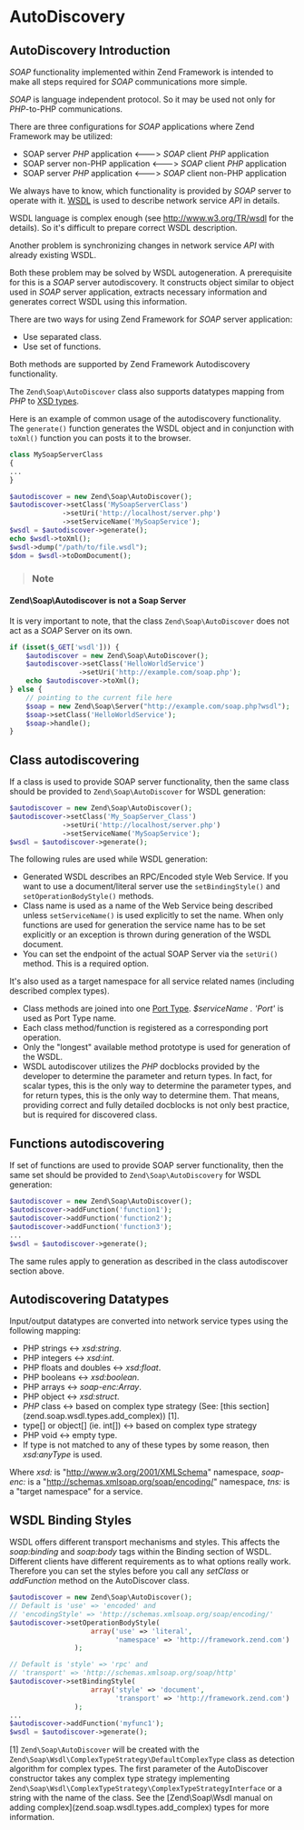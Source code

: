 # AutoDiscovery

## AutoDiscovery Introduction

*SOAP* functionality implemented within Zend Framework is intended to make all steps required for
*SOAP* communications more simple.

*SOAP* is language independent protocol. So it may be used not only for *PHP*-to-PHP communications.

There are three configurations for *SOAP* applications where Zend Framework may be utilized:

* SOAP server *PHP* application &lt;---&gt; *SOAP* client *PHP* application
* SOAP server non-PHP application &lt;---&gt; *SOAP* client *PHP* application
* SOAP server *PHP* application &lt;---&gt; *SOAP* client non-PHP application

We always have to know, which functionality is provided by *SOAP* server to operate with it.
[WSDL](http://www.w3.org/TR/wsdl) is used to describe network service *API* in details.

WSDL language is complex enough (see <http://www.w3.org/TR/wsdl> for the details). So it's difficult
to prepare correct WSDL description.

Another problem is synchronizing changes in network service *API* with already existing WSDL.

Both these problem may be solved by WSDL autogeneration. A prerequisite for this is a *SOAP* server
autodiscovery. It constructs object similar to object used in *SOAP* server application, extracts
necessary information and generates correct WSDL using this information.

There are two ways for using Zend Framework for *SOAP* server application:

* Use separated class.
* Use set of functions.

Both methods are supported by Zend Framework Autodiscovery functionality.

The `Zend\Soap\AutoDiscover` class also supports datatypes mapping from *PHP* to [XSD
types](http://www.w3.org/TR/xmlschema-2/).

Here is an example of common usage of the autodiscovery functionality. The `generate()` function
generates the WSDL object and in conjunction with `toXml()` function you can posts it to the
browser.

```php
class MySoapServerClass
{
...
}

$autodiscover = new Zend\Soap\AutoDiscover();
$autodiscover->setClass('MySoapServerClass')
             ->setUri('http://localhost/server.php')
             ->setServiceName('MySoapService');
$wsdl = $autodiscover->generate();
echo $wsdl->toXml();
$wsdl->dump("/path/to/file.wsdl");
$dom = $wsdl->toDomDocument();
```

> ### Note
#### Zend\\Soap\\Autodiscover is not a Soap Server
It is very important to note, that the class `Zend\Soap\AutoDiscover` does not act as a *SOAP*
Server on its own.
```php
if (isset($_GET['wsdl'])) {
    $autodiscover = new Zend\Soap\AutoDiscover();
    $autodiscover->setClass('HelloWorldService')
                 ->setUri('http://example.com/soap.php');
    echo $autodiscover->toXml();
} else {
    // pointing to the current file here
    $soap = new Zend\Soap\Server("http://example.com/soap.php?wsdl");
    $soap->setClass('HelloWorldService');
    $soap->handle();
}
```

## Class autodiscovering

If a class is used to provide SOAP server functionality, then the same class should be provided to
`Zend\Soap\AutoDiscover` for WSDL generation:

```php
$autodiscover = new Zend\Soap\AutoDiscover();
$autodiscover->setClass('My_SoapServer_Class')
             ->setUri('http://localhost/server.php')
             ->setServiceName('MySoapService');
$wsdl = $autodiscover->generate();
```

The following rules are used while WSDL generation:

* Generated WSDL describes an RPC/Encoded style Web Service. If you want to use a document/literal
server use the `setBindingStyle()` and `setOperationBodyStyle()` methods.
* Class name is used as a name of the Web Service being described unless `setServiceName()` is used
explicitly to set the name. When only functions are used for generation the service name has to be
set explicitly or an exception is thrown during generation of the WSDL document.
* You can set the endpoint of the actual SOAP Server via the `setUri()` method. This is a required
option.

It's also used as a target namespace for all service related names (including described complex
types).

* Class methods are joined into one [Port Type](http://www.w3.org/TR/wsdl#_porttypes). *$serviceName
. 'Port'* is used as Port Type name.
* Each class method/function is registered as a corresponding port operation.
* Only the "longest" available method prototype is used for generation of the WSDL.
* WSDL autodiscover utilizes the *PHP* docblocks provided by the developer to determine the
parameter and return types. In fact, for scalar types, this is the only way to determine the
parameter types, and for return types, this is the only way to determine them. That means, providing
correct and fully detailed docblocks is not only best practice, but is required for discovered
class.

## Functions autodiscovering

If set of functions are used to provide SOAP server functionality, then the same set should be
provided to `Zend\Soap\AutoDiscovery` for WSDL generation:

```php
$autodiscover = new Zend\Soap\AutoDiscover();
$autodiscover->addFunction('function1');
$autodiscover->addFunction('function2');
$autodiscover->addFunction('function3');
...
$wsdl = $autodiscover->generate();
```

The same rules apply to generation as described in the class autodiscover section above.

## Autodiscovering Datatypes

Input/output datatypes are converted into network service types using the following mapping:

* PHP strings &lt;-&gt; *xsd:string*.
* PHP integers &lt;-&gt; *xsd:int*.
* PHP floats and doubles &lt;-&gt; *xsd:float*.
* PHP booleans &lt;-&gt; *xsd:boolean*.
* PHP arrays &lt;-&gt; *soap-enc:Array*.
* PHP object &lt;-&gt; *xsd:struct*.
* *PHP* class &lt;-&gt; based on complex type strategy (See: \[this
section\](zend.soap.wsdl.types.add\_complex)) [1].
* type\[\] or object\[\] (ie. int\[\]) &lt;-&gt; based on complex type strategy
* PHP void &lt;-&gt; empty type.
* If type is not matched to any of these types by some reason, then *xsd:anyType* is used.

Where *xsd:* is "<http://www.w3.org/2001/XMLSchema>" namespace, *soap-enc:* is a
"<http://schemas.xmlsoap.org/soap/encoding/>" namespace, *tns:* is a "target namespace" for a
service.

## WSDL Binding Styles

WSDL offers different transport mechanisms and styles. This affects the *soap:binding* and
*soap:body* tags within the Binding section of WSDL. Different clients have different requirements
as to what options really work. Therefore you can set the styles before you call any *setClass* or
*addFunction* method on the AutoDiscover class.

```php
$autodiscover = new Zend\Soap\AutoDiscover();
// Default is 'use' => 'encoded' and
// 'encodingStyle' => 'http://schemas.xmlsoap.org/soap/encoding/'
$autodiscover->setOperationBodyStyle(
                    array('use' => 'literal',
                          'namespace' => 'http://framework.zend.com')
                );

// Default is 'style' => 'rpc' and
// 'transport' => 'http://schemas.xmlsoap.org/soap/http'
$autodiscover->setBindingStyle(
                    array('style' => 'document',
                          'transport' => 'http://framework.zend.com')
                );
...
$autodiscover->addFunction('myfunc1');
$wsdl = $autodiscover->generate();
```

[1] `Zend\Soap\AutoDiscover` will be created with the
`Zend\Soap\Wsdl\ComplexTypeStrategy\DefaultComplexType` class as detection algorithm for complex
types. The first parameter of the AutoDiscover constructor takes any complex type strategy
implementing `Zend\Soap\Wsdl\ComplexTypeStrategy\ComplexTypeStrategyInterface` or a string with the
name of the class. See the \[Zend\\Soap\\Wsdl manual on adding
complex\](zend.soap.wsdl.types.add\_complex) types for more information.
